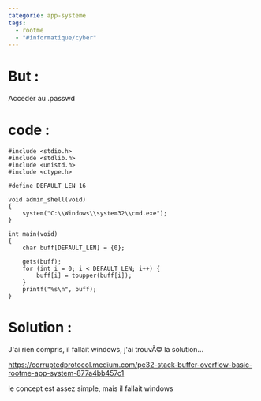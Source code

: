 ```yaml
---
categorie: app-systeme
tags:
  - rootme
  - "#informatique/cyber"
---
```

# But :

Acceder au .passwd

# code :

```
#include <stdio.h>
#include <stdlib.h>
#include <unistd.h>
#include <ctype.h>

#define DEFAULT_LEN 16

void admin_shell(void)
{
	system("C:\\Windows\\system32\\cmd.exe");
}

int main(void)
{
	char buff[DEFAULT_LEN] = {0};

	gets(buff);
	for (int i = 0; i < DEFAULT_LEN; i++) {
		buff[i] = toupper(buff[i]);
	}
	printf("%s\n", buff);
}
```

# Solution :

J'ai rien compris, il fallait windows, j'ai trouvÃ© la solution...

https://corruptedprotocol.medium.com/pe32-stack-buffer-overflow-basic-rootme-app-system-877a4bb457c1

le concept est assez simple, mais il fallait windows